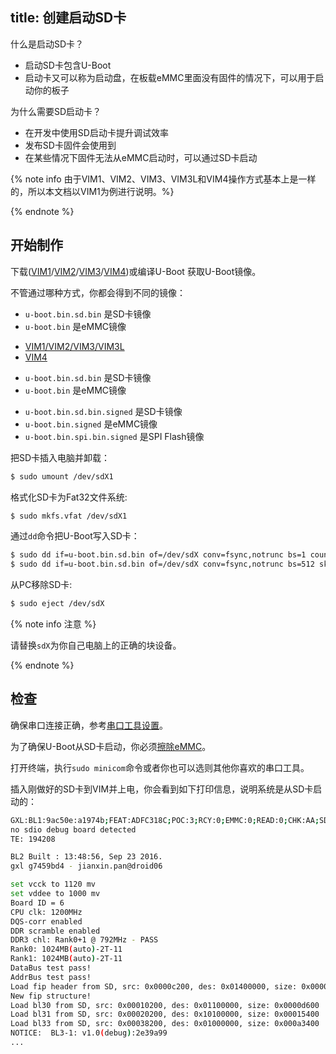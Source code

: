 title: 创建启动SD卡
---

什么是启动SD卡？

* 启动SD卡包含U-Boot
* 启动卡又可以称为启动盘，在板载eMMC里面没有固件的情况下，可以用于启动你的板子

为什么需要SD启动卡？
* 在开发中使用SD启动卡提升调试效率
* 发布SD卡固件会使用到
* 在某些情况下固件无法从eMMC启动时，可以通过SD卡启动

{% note info 由于VIM1、VIM2、VIM3、VIM3L和VIM4操作方式基本上是一样的，所以本文档以VIM1为例进行说明。%}

{% endnote %}

## 开始制作
下载([VIM1](https://dl.khadas.com/Firmware/VIM1/U-boot/)/[VIM2](https://dl.khadas.com/Firmware/VIM2/U-boot/)/[VIM3](https://dl.khadas.com/Firmware/VIM3/U-boot/)/[VIM4](https://dl.khadas.com/Firmware/VIM4/U-boot/))或编译U-Boot 获取U-Boot镜像。

不管通过哪种方式，你都会得到不同的镜像：

* `u-boot.bin.sd.bin` 是SD卡镜像
* `u-boot.bin` 是eMMC镜像

<ul class="nav nav-tabs" id="myTab" role="tablist">
  <li class="nav-item" role="presentation">
    <a class="nav-link active" id="vim123-tab" data-toggle="tab" href="#vim123" role="tab" aria-controls="vim123" aria-selected="true">VIM1/VIM2/VIM3/VIM3L</a>
  </li>
  <li class="nav-item" role="presentation">
    <a class="nav-link" id="vim4-tab" data-toggle="tab" href="#vim4" role="tab" aria-controls="vim4" aria-selected="false">VIM4</a>
  </li>
</ul>
<div class="tab-content" id="myTabContent">
<div class="tab-pane fade show active" id="vim123" role="tabpanel" aria-labelledby="vim123-tab">

* `u-boot.bin.sd.bin` 是SD卡镜像
* `u-boot.bin` 是eMMC镜像

</div>
<div class="tab-pane fade show" id="vim4" role="tabpanel" aria-labelledby="vim4-tab">

* `u-boot.bin.sd.bin.signed` 是SD卡镜像
* `u-boot.bin.signed` 是eMMC镜像
* `u-boot.bin.spi.bin.signed` 是SPI Flash镜像

</div>
</div>


把SD卡插入电脑并卸载：

```bash
$ sudo umount /dev/sdX1
```

格式化SD卡为Fat32文件系统:

```bash
$ sudo mkfs.vfat /dev/sdX1 
```

通过`dd`命令把U-Boot写入SD卡：

```bash
$ sudo dd if=u-boot.bin.sd.bin of=/dev/sdX conv=fsync,notrunc bs=1 count=444
$ sudo dd if=u-boot.bin.sd.bin of=/dev/sdX conv=fsync,notrunc bs=512 skip=1 seek=1
```

从PC移除SD卡:

```bash
$ sudo eject /dev/sdX
```

{% note info 注意 %}

请替换`sdX`为你自己电脑上的正确的块设备。

{% endnote %}

## 检查

确保串口连接正确，参考[串口工具设置](SetupSerialTool.html)。

为了确保U-Boot从SD卡启动，你必须[擦除eMMC](erase_emmc.html)。

打开终端，执行`sudo minicom`命令或者你也可以选则其他你喜欢的串口工具。

插入刚做好的SD卡到VIM并上电，你会看到如下打印信息，说明系统是从SD卡启动的：

```bash
GXL:BL1:9ac50e:a1974b;FEAT:ADFC318C;POC:3;RCY:0;EMMC:0;READ:0;CHK:AA;SD:0;READ:0;0.0;CHK:0;
no sdio debug board detected 
TE: 194208

BL2 Built : 13:48:56, Sep 23 2016. 
gxl g7459bd4 - jianxin.pan@droid06

set vcck to 1120 mv
set vddee to 1000 mv
Board ID = 6
CPU clk: 1200MHz
DQS-corr enabled
DDR scramble enabled
DDR3 chl: Rank0+1 @ 792MHz - PASS
Rank0: 1024MB(auto)-2T-11
Rank1: 1024MB(auto)-2T-11
DataBus test pass!
AddrBus test pass!
Load fip header from SD, src: 0x0000c200, des: 0x01400000, size: 0x00004000
New fip structure!
Load bl30 from SD, src: 0x00010200, des: 0x01100000, size: 0x0000d600
Load bl31 from SD, src: 0x00020200, des: 0x10100000, size: 0x00015400
Load bl33 from SD, src: 0x00038200, des: 0x01000000, size: 0x000a3400
NOTICE:  BL3-1: v1.0(debug):2e39a99
...

```
